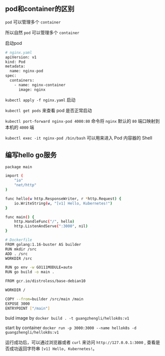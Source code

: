 ## pod和container的区别

`pod` 可以管理多个 `container`

所以自然 `pod` 可以管理多个 `container`

启动pod

```bash
# nginx.yaml
apiVersion: v1
kind: Pod
metadata:
  name: nginx-pod
spec:
  containers:
    - name: nginx-container
      image: nginx
```

`kubectl apply -f nginx.yaml` 启动

`kubectl get pods` 来查看 pod 是否正常启动

`kubectl port-forward nginx-pod 4000:80` 命令将 `nginx` 默认的 `80` 端口映射到本机的 `4000` 端

`kubectl exec -it nginx-pod /bin/bash` 可以用来进入 Pod 内容器的 Shell

## 编写hello go服务

```bash
package main

import (
	"io"
	"net/http"
)

func hello(w http.ResponseWriter, r *http.Request) {
	io.WriteString(w, "[v1] Hello, Kubernetes!")
}

func main() {
	http.HandleFunc("/", hello)
	http.ListenAndServe(":3000", nil)
}
```

```bash
# Dockerfile
FROM golang:1.16-buster AS builder
RUN mkdir /src
ADD . /src
WORKDIR /src

RUN go env -w GO111MODULE=auto
RUN go build -o main .

FROM gcr.io/distroless/base-debian10

WORKDIR /

COPY --from=builder /src/main /main
EXPOSE 3000
ENTRYPOINT ["/main"]
```

buid image by `docker build . -t guangzhengli/hellok8s:v1`

start by container `docker run -p 3000:3000 --name hellok8s -d guangzhengli/hellok8s:v1`

运行成功后，可以通过浏览器或者 `curl` 来访问 `http://127.0.0.1:3000` , 查看是否成功返回字符串 `[v1] Hello, Kubernetes!`。